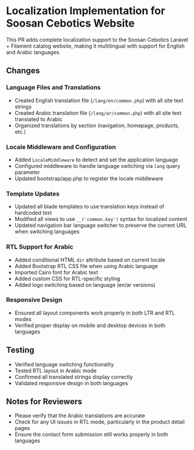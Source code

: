 # Localization Implementation for Soosan Cebotics Website

This PR adds complete localization support to the Soosan Cebotics Laravel + Filament catalog website, making it multilingual with support for English and Arabic languages.

## Changes

### Language Files and Translations

-   Created English translation file (`/lang/en/common.php`) with all site text strings
-   Created Arabic translation file (`/lang/ar/common.php`) with all site text translated to Arabic
-   Organized translations by section (navigation, homepage, products, etc.)

### Locale Middleware and Configuration

-   Added `LocaleMiddleware` to detect and set the application language
-   Configured middleware to handle language switching via `lang` query parameter
-   Updated bootstrap/app.php to register the locale middleware

### Template Updates

-   Updated all blade templates to use translation keys instead of hardcoded text
-   Modified all views to use `__('common.key')` syntax for localized content
-   Updated navigation bar language switcher to preserve the current URL when switching languages

### RTL Support for Arabic

-   Added conditional HTML `dir` attribute based on current locale
-   Added Bootstrap RTL CSS file when using Arabic language
-   Imported Cairo font for Arabic text
-   Added custom CSS for RTL-specific styling
-   Added logo switching based on language (en/ar versions)

### Responsive Design

-   Ensured all layout components work properly in both LTR and RTL modes
-   Verified proper display on mobile and desktop devices in both languages

## Testing

-   Verified language switching functionality
-   Tested RTL layout in Arabic mode
-   Confirmed all translated strings display correctly
-   Validated responsive design in both languages

## Notes for Reviewers

-   Please verify that the Arabic translations are accurate
-   Check for any UI issues in RTL mode, particularly in the product detail pages
-   Ensure the contact form submission still works properly in both languages
